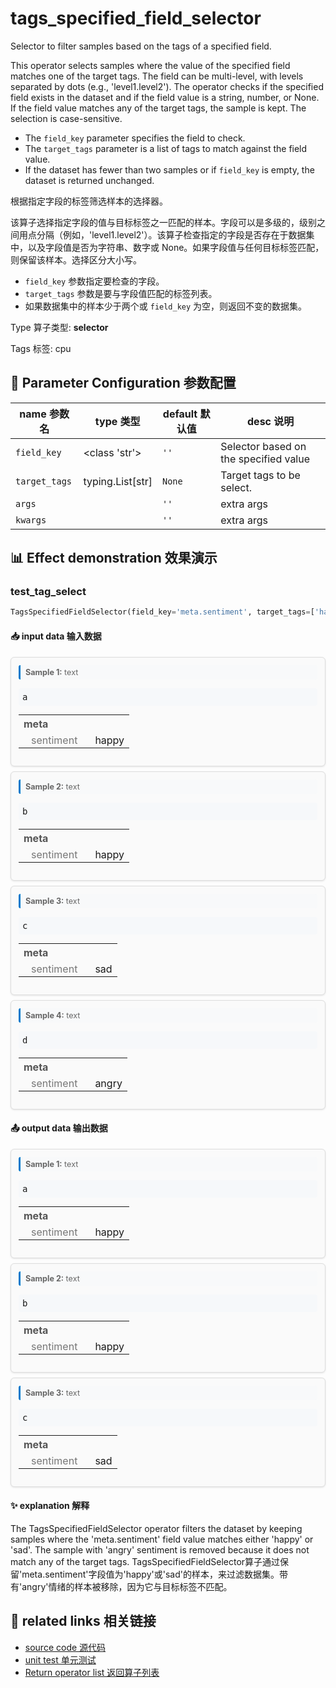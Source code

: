 # tags_specified_field_selector

Selector to filter samples based on the tags of a specified field.

This operator selects samples where the value of the specified field matches one of the target tags. The field can be multi-level, with levels separated by dots (e.g., 'level1.level2'). The operator checks if the specified field exists in the dataset and if the field value is a string, number, or None. If the field value matches any of the target tags, the sample is kept. The selection is case-sensitive.

- The `field_key` parameter specifies the field to check.
- The `target_tags` parameter is a list of tags to match against the field value.
- If the dataset has fewer than two samples or if `field_key` is empty, the dataset is returned unchanged.

根据指定字段的标签筛选样本的选择器。

该算子选择指定字段的值与目标标签之一匹配的样本。字段可以是多级的，级别之间用点分隔（例如，'level1.level2'）。该算子检查指定的字段是否存在于数据集中，以及字段值是否为字符串、数字或 None。如果字段值与任何目标标签匹配，则保留该样本。选择区分大小写。

- `field_key` 参数指定要检查的字段。
- `target_tags` 参数是要与字段值匹配的标签列表。
- 如果数据集中的样本少于两个或 `field_key` 为空，则返回不变的数据集。

Type 算子类型: **selector**

Tags 标签: cpu

## 🔧 Parameter Configuration 参数配置
| name 参数名 | type 类型 | default 默认值 | desc 说明 |
|--------|------|--------|------|
| `field_key` | <class 'str'> | `''` | Selector based on the specified value |
| `target_tags` | typing.List[str] | `None` | Target tags to be select. |
| `args` |  | `''` | extra args |
| `kwargs` |  | `''` | extra args |

## 📊 Effect demonstration 效果演示
### test_tag_select
```python
TagsSpecifiedFieldSelector(field_key='meta.sentiment', target_tags=['happy', 'sad'])
```

#### 📥 input data 输入数据
<div class="sample-card" style="border:1px solid #ddd; padding:12px; margin:8px 0; border-radius:6px; background:#fafafa; box-shadow:0 1px 3px rgba(0,0,0,0.1);"><div class="sample-header" style="background:#f8f9fa; padding:4px 8px; margin-bottom:6px; border-radius:3px; font-size:0.9em; color:#666; border-left:3px solid #007acc;"><strong>Sample 1:</strong> text</div><pre style="padding:6px; background:#f6f8fa; border-radius:4px; overflow-x:auto; white-space:pre; word-wrap:normal;">a</pre><div class='meta' style='margin-top:6px;'><table style='border-collapse:collapse; margin-top:6px;'><tr><td style='padding:4px 8px; color:#555; white-space:nowrap; font-weight:bold;' colspan='2'>meta</td></tr><tr><td style='padding:2px 8px; color:#777; white-space:nowrap; padding-left: 20px;'>sentiment</td><td style='padding:2px 8px; padding-left: 20px;'>happy</td></tr></table></div></div><div class="sample-card" style="border:1px solid #ddd; padding:12px; margin:8px 0; border-radius:6px; background:#fafafa; box-shadow:0 1px 3px rgba(0,0,0,0.1);"><div class="sample-header" style="background:#f8f9fa; padding:4px 8px; margin-bottom:6px; border-radius:3px; font-size:0.9em; color:#666; border-left:3px solid #007acc;"><strong>Sample 2:</strong> text</div><pre style="padding:6px; background:#f6f8fa; border-radius:4px; overflow-x:auto; white-space:pre; word-wrap:normal;">b</pre><div class='meta' style='margin-top:6px;'><table style='border-collapse:collapse; margin-top:6px;'><tr><td style='padding:4px 8px; color:#555; white-space:nowrap; font-weight:bold;' colspan='2'>meta</td></tr><tr><td style='padding:2px 8px; color:#777; white-space:nowrap; padding-left: 20px;'>sentiment</td><td style='padding:2px 8px; padding-left: 20px;'>happy</td></tr></table></div></div><div class="sample-card" style="border:1px solid #ddd; padding:12px; margin:8px 0; border-radius:6px; background:#fafafa; box-shadow:0 1px 3px rgba(0,0,0,0.1);"><div class="sample-header" style="background:#f8f9fa; padding:4px 8px; margin-bottom:6px; border-radius:3px; font-size:0.9em; color:#666; border-left:3px solid #007acc;"><strong>Sample 3:</strong> text</div><pre style="padding:6px; background:#f6f8fa; border-radius:4px; overflow-x:auto; white-space:pre; word-wrap:normal;">c</pre><div class='meta' style='margin-top:6px;'><table style='border-collapse:collapse; margin-top:6px;'><tr><td style='padding:4px 8px; color:#555; white-space:nowrap; font-weight:bold;' colspan='2'>meta</td></tr><tr><td style='padding:2px 8px; color:#777; white-space:nowrap; padding-left: 20px;'>sentiment</td><td style='padding:2px 8px; padding-left: 20px;'>sad</td></tr></table></div></div><div class="sample-card" style="border:1px solid #ddd; padding:12px; margin:8px 0; border-radius:6px; background:#fafafa; box-shadow:0 1px 3px rgba(0,0,0,0.1);"><div class="sample-header" style="background:#f8f9fa; padding:4px 8px; margin-bottom:6px; border-radius:3px; font-size:0.9em; color:#666; border-left:3px solid #007acc;"><strong>Sample 4:</strong> text</div><pre style="padding:6px; background:#f6f8fa; border-radius:4px; overflow-x:auto; white-space:pre; word-wrap:normal;">d</pre><div class='meta' style='margin-top:6px;'><table style='border-collapse:collapse; margin-top:6px;'><tr><td style='padding:4px 8px; color:#555; white-space:nowrap; font-weight:bold;' colspan='2'>meta</td></tr><tr><td style='padding:2px 8px; color:#777; white-space:nowrap; padding-left: 20px;'>sentiment</td><td style='padding:2px 8px; padding-left: 20px;'>angry</td></tr></table></div></div>

#### 📤 output data 输出数据
<div class="sample-card" style="border:1px solid #ddd; padding:12px; margin:8px 0; border-radius:6px; background:#fafafa; box-shadow:0 1px 3px rgba(0,0,0,0.1);"><div class="sample-header" style="background:#f8f9fa; padding:4px 8px; margin-bottom:6px; border-radius:3px; font-size:0.9em; color:#666; border-left:3px solid #007acc;"><strong>Sample 1:</strong> text</div><pre style="padding:6px; background:#f6f8fa; border-radius:4px; overflow-x:auto; white-space:pre; word-wrap:normal;">a</pre><div class='meta' style='margin-top:6px;'><table style='border-collapse:collapse; margin-top:6px;'><tr><td style='padding:4px 8px; color:#555; white-space:nowrap; font-weight:bold;' colspan='2'>meta</td></tr><tr><td style='padding:2px 8px; color:#777; white-space:nowrap; padding-left: 20px;'>sentiment</td><td style='padding:2px 8px; padding-left: 20px;'>happy</td></tr></table></div></div><div class="sample-card" style="border:1px solid #ddd; padding:12px; margin:8px 0; border-radius:6px; background:#fafafa; box-shadow:0 1px 3px rgba(0,0,0,0.1);"><div class="sample-header" style="background:#f8f9fa; padding:4px 8px; margin-bottom:6px; border-radius:3px; font-size:0.9em; color:#666; border-left:3px solid #007acc;"><strong>Sample 2:</strong> text</div><pre style="padding:6px; background:#f6f8fa; border-radius:4px; overflow-x:auto; white-space:pre; word-wrap:normal;">b</pre><div class='meta' style='margin-top:6px;'><table style='border-collapse:collapse; margin-top:6px;'><tr><td style='padding:4px 8px; color:#555; white-space:nowrap; font-weight:bold;' colspan='2'>meta</td></tr><tr><td style='padding:2px 8px; color:#777; white-space:nowrap; padding-left: 20px;'>sentiment</td><td style='padding:2px 8px; padding-left: 20px;'>happy</td></tr></table></div></div><div class="sample-card" style="border:1px solid #ddd; padding:12px; margin:8px 0; border-radius:6px; background:#fafafa; box-shadow:0 1px 3px rgba(0,0,0,0.1);"><div class="sample-header" style="background:#f8f9fa; padding:4px 8px; margin-bottom:6px; border-radius:3px; font-size:0.9em; color:#666; border-left:3px solid #007acc;"><strong>Sample 3:</strong> text</div><pre style="padding:6px; background:#f6f8fa; border-radius:4px; overflow-x:auto; white-space:pre; word-wrap:normal;">c</pre><div class='meta' style='margin-top:6px;'><table style='border-collapse:collapse; margin-top:6px;'><tr><td style='padding:4px 8px; color:#555; white-space:nowrap; font-weight:bold;' colspan='2'>meta</td></tr><tr><td style='padding:2px 8px; color:#777; white-space:nowrap; padding-left: 20px;'>sentiment</td><td style='padding:2px 8px; padding-left: 20px;'>sad</td></tr></table></div></div>

#### ✨ explanation 解释
The TagsSpecifiedFieldSelector operator filters the dataset by keeping samples where the 'meta.sentiment' field value matches either 'happy' or 'sad'. The sample with 'angry' sentiment is removed because it does not match any of the target tags.
TagsSpecifiedFieldSelector算子通过保留'meta.sentiment'字段值为'happy'或'sad'的样本，来过滤数据集。带有'angry'情绪的样本被移除，因为它与目标标签不匹配。


## 🔗 related links 相关链接
- [source code 源代码](../../../data_juicer/ops/selector/tags_specified_field_selector.py)
- [unit test 单元测试](../../../tests/ops/selector/test_tags_specified_field_selector.py)
- [Return operator list 返回算子列表](../../Operators.md)